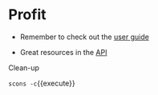 # Profit 
 
+ Remember to check out the [user guide](https://scons.org/doc/production/HTML/scons-user.html) 

+ Great resources in the [API](https://scons.org/doc/latest/HTML/scons-api/index.html) 

 Clean-up 

  `scons -c`{{execute}}  
